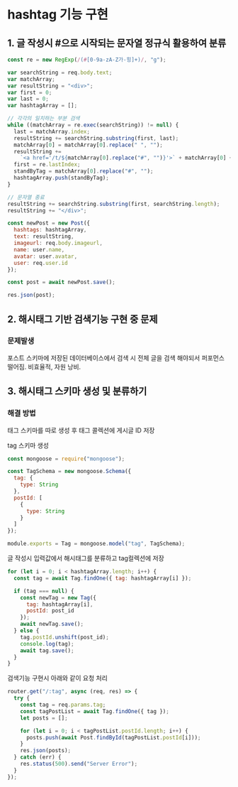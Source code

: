 # hashtag 기능 구현

## 1. 글 작성시 #으로 시작되는 문자열 정규식 활용하여 분류

```js
const re = new RegExp(/(#[0-9a-zA-Z가-힝]+)/, "g");

var searchString = req.body.text;
var matchArray;
var resultString = "<div>";
var first = 0;
var last = 0;
var hashtagArray = [];

// 각각의 일치하는 부분 검색
while ((matchArray = re.exec(searchString)) != null) {
  last = matchArray.index;
  resultString += searchString.substring(first, last);
  matchArray[0] = matchArray[0].replace(" ", "");
  resultString +=
    `<a href='/t/${matchArray[0].replace("#", "")}'>` + matchArray[0] + "</a>";
  first = re.lastIndex;
  standByTag = matchArray[0].replace("#", "");
  hashtagArray.push(standByTag);
}

// 문자열 종료
resultString += searchString.substring(first, searchString.length);
resultString += "</div>";

const newPost = new Post({
  hashtags: hashtagArray,
  text: resultString,
  imageurl: req.body.imageurl,
  name: user.name,
  avatar: user.avatar,
  user: req.user.id
});

const post = await newPost.save();

res.json(post);
```

## 2. 해시태그 기반 검색기능 구현 중 문제

### 문제발생

포스트 스키마에 저장된 데이터베이스에서 검색 시 전체 글을 검색 해야되서 퍼포먼스 떨어짐. 비효율적, 자원 낭비.

## 3. 해시태그 스키마 생성 및 분류하기

### 해결 방법

태그 스키마를 따로 생성 후 태그 콜렉션에 게시글 ID 저장

tag 스키마 생성

```js
const mongoose = require("mongoose");

const TagSchema = new mongoose.Schema({
  tag: {
    type: String
  },
  postId: [
    {
      type: String
    }
  ]
});

module.exports = Tag = mongoose.model("tag", TagSchema);
```

글 작성시 입력값에서 해시태그를 분류하고 tag컬렉션에 저장

```js
for (let i = 0; i < hashtagArray.length; i++) {
  const tag = await Tag.findOne({ tag: hashtagArray[i] });

  if (tag === null) {
    const newTag = new Tag({
      tag: hashtagArray[i],
      postId: post_id
    });
    await newTag.save();
  } else {
    tag.postId.unshift(post_id);
    console.log(tag);
    await tag.save();
  }
}
```

검색기능 구현시 아래와 같이 요청 처리

```js
router.get("/:tag", async (req, res) => {
  try {
    const tag = req.params.tag;
    const tagPostList = await Tag.findOne({ tag });
    let posts = [];

    for (let i = 0; i < tagPostList.postId.length; i++) {
      posts.push(await Post.findById(tagPostList.postId[i]));
    }
    res.json(posts);
  } catch (err) {
    res.status(500).send("Server Error");
  }
});
```
